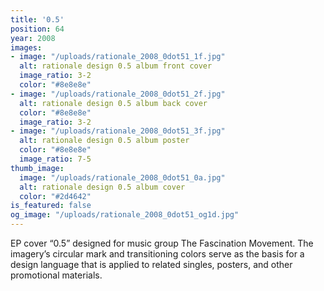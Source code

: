 ```yaml
---
title: '0.5'
position: 64
year: 2008
images:
- image: "/uploads/rationale_2008_0dot51_1f.jpg"
  alt: rationale design 0.5 album front cover
  image_ratio: 3-2
  color: "#8e8e8e"
- image: "/uploads/rationale_2008_0dot51_2f.jpg"
  alt: rationale design 0.5 album back cover
  color: "#8e8e8e"
  image_ratio: 3-2
- image: "/uploads/rationale_2008_0dot51_3f.jpg"
  alt: rationale design 0.5 album poster
  color: "#8e8e8e"
  image_ratio: 7-5
thumb_image:
  image: "/uploads/rationale_2008_0dot51_0a.jpg"
  alt: rationale design 0.5 album cover
  color: "#2d4642"
is_featured: false
og_image: "/uploads/rationale_2008_0dot51_og1d.jpg"
---
```


EP cover “0.5” designed for music group The Fascination Movement. The imagery’s circular mark and transitioning colors serve as the basis for a design language that is applied to related singles, posters, and other promotional materials.